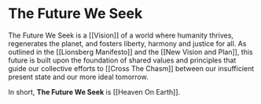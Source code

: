 # The Future We Seek

The Future We Seek is a [[Vision]] of a world where humanity thrives, regenerates the planet, and fosters liberty, harmony and justice for all. As outlined in the [[Lionsberg Manifesto]] and the [[New Vision and Plan]], this future is built upon the foundation of shared values and principles that guide our collective efforts to [[Cross The Chasm]] between our insufficient present state and our more ideal tomorrow.

In short, **The Future We Seek** is [[Heaven On Earth]].  